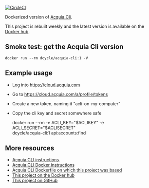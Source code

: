[![CircleCI](https://circleci.com/gh/dcycle/docker-acquia-cli.svg?style=svg)](https://circleci.com/gh/dcycle/acquia-cli)

Dockerized version of [Acquia Cli](https://docs.acquia.com/acquia-cli/).

This project is rebuilt weekly and the latest version is available on the [Docker hub](https://hub.docker.com/r/dcycle/acquia-cli/).

Smoke test: get the Acquia Cli version
-----

    docker run --rm dcycle/acquia-cli:1 -V

Example usage
-----

* Log into https://cloud.acquia.com
* Go to https://cloud.acquia.com/a/profile/tokens
* Create a new token, naming it "acli-on-my-computer"
* Copy the cli key and secret somewhere safe

    docker run --rm -e ACLI_KEY="$ACLIKEY" -e ACLI_SECRET="$ACLISECRET" \
        dcycle/acquia-cli:1 api:accounts:find

More resources
-----

* [Acquia CLI instructions](https://docs.acquia.com/acquia-cli).
* [Acquia CLI Docker instructions](https://docs.acquia.com/acquia-cli/install/)
* [Acquia CLI Dockerfile on which this project was based](https://github.com/acquia/cli/blob/main/Dockerfile)
* [This project on the Docker hub](https://hub.docker.com/r/dcycle/acquia-cli/)
* [This project on GitHub](https://github.com/dcycle/docker-acquia-cli)
